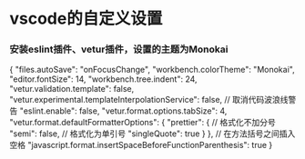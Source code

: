 # vscode的自定义设置
### 安装eslint插件、vetur插件，设置的主题为Monokai
{
    "files.autoSave": "onFocusChange",
    "workbench.colorTheme": "Monokai",
    "editor.fontSize": 14,
    "workbench.tree.indent": 24,
    "vetur.validation.template": false,
    "vetur.experimental.templateInterpolationService": false,
    // 取消代码波浪线警告
    "eslint.enable": false,
    "vetur.format.options.tabSize": 4,
    "vetur.format.defaultFormatterOptions": {
        "prettier": {
            // 格式化不加分号
            "semi": false,
            // 格式化为单引号
            "singleQuote": true
        }
    },
    // 在方法括号之间插入空格
    "javascript.format.insertSpaceBeforeFunctionParenthesis": true
}